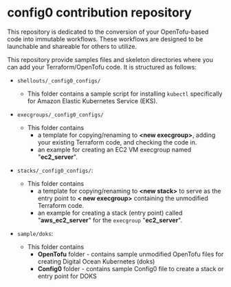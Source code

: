 # config0 contribution repository

This repository is dedicated to the conversion of your OpenTofu-based code into immutable workflows. These workflows are designed to be launchable and shareable for others to utilize. 

This repository provide samples files and skeleton directories where you can add your Terraform/OpenTofu code. It is structured as follows:

- `shellouts/_config0_configs/`
   - This folder contains a sample script for installing `kubectl` specifically for Amazon Elastic Kubernetes Service (EKS).

- `execgroups/_config0_configs/`
   - This folder contains
      - a template for copying/renaming to __\<new execgroup>__, adding your existing Terraform code, and checking the code in.
      - an example for creating an EC2 VM execgroup named "__ec2_server__".

- `stacks/_config0_configs/`: 
   - This folder contains
     - a template for copying/renaming to __\<new stack>__ to serve as the entry point to __\< new execgroup>__ containing the unmodified Terraform code.
     - an example for creating a stack (entry point) called "__aws_ec2_server__" for the `execgroup` "__ec2_server__".
      
- `sample/doks`:
    - This folder contains
       - __OpenTofu__ folder - contains sample unmodified OpenTofu files for creating Digital Ocean Kubernetes (doks)
       - __Config0__ folder - contains sample Config0 file to create a stack or entry point for DOKS
